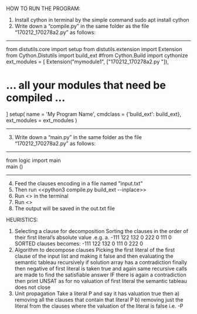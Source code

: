 HOW TO RUN THE PROGRAM: 

1) Install cython in terminal by the simple command sudo apt install cython  
2) Write down a “compile.py” in the same folder as the file “170212_170278a2.py”	 as follows: 
*********************************************************************

from distutils.core import setup 
from distutils.extension import Extension 
from Cython.Distutils import build_ext 
#from Cython.Build import cythonize 
ext_modules = [ 
    Extension("mymodule1",  ["170212_170278a2.py "]), 
#   ... all your modules that need be compiled ... 
] 
setup( 
    name = 'My Program Name', 
    cmdclass = {'build_ext': build_ext}, 
    ext_modules = ext_modules 
) 

*********************************************************************
3) Write down a “main.py” in the same folder as the file “170212_170278a2.py”	 as follows:

*********************************************************************

from logic import main    
main ()

*********************************************************************

4) Feed the clauses encoding in a file named ”input.txt”
5) Then run <<python3 compile.py build_ext --inplace>>
6) Run  <<python3>> in the terminal
7) Run <<import mymodule1>>
8) The output will be saved in the out.txt file   


HEURISTICS:	

1) Selecting a clause for decomposition
Sorting the clauses in the order of their first literal’s absolute value .e.g.
a. -111 122 132 0
222 0
111 0
SORTED clauses becomes:
-111 122 132 0
111 0
222 0
2) Algorithm to decompose clauses
Picking the first literal of the first clause of the input list and making it false and then evaluating the semantic tableau recursively if solution array has a contradiction finally then negative of first literal is taken true and again same recursive calls are made to find the satisfiable answer 
IF there is again a contradiction then print UNSAT as for no valuation of first literal the semantic tableau does not close
3) Unit propagation 
Take a literal P and say it has valuation true then 
a) removing all the clauses that contain that literal P
b) removing just the literal from the clauses where the valuation of the literal is false i.e. -P


